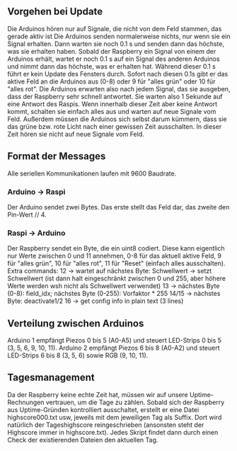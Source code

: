 ## Vorgehen bei Update
Die Arduinos hören nur auf Signale, die nicht von dem Feld stammen, das gerade aktiv ist
Die Arduinos senden normalerweise nichts, nur wenn sie ein Signal erhalten. Dann warten sie noch 0.1 s und senden dann das höchste, was sie erhalten haben.
Sobald der Raspberry ein Signal von einem der Arduinos erhält, wartet er noch 0.1 s auf ein Signal des anderen Arduinos und nimmt dann das höchste, was er erhalten hat. Während dieser 0.1 s führt er kein Update des Fensters durch.
Sofort nach diesen 0.1s gibt er das aktive Feld an die Arduinos aus (0-8) oder 9 für "alles grün" oder 10 für "alles rot".
Die Arduinos erwarten also nach jedem Signal, das sie ausgeben, dass der Raspberry sehr schnell antwortet. Sie warten also 1 Sekunde auf eine Antwort des Raspis. Wenn innerhalb dieser Zeit aber keine Antwort kommt, schalten sie einfach alles aus und warten auf neue Signale vom Feld.
Außerdem müssen die Arduinos sich selbst darum kümmern, dass sie das grüne bzw. rote Licht nach einer gewissen Zeit ausschalten. In dieser Zeit hören sie nicht auf neue Signale vom Feld.

## Format der Messages
Alle seriellen Kommunikationen laufen mit 9600 Baudrate.

### Arduino -> Raspi
Der Arduino sendet zwei Bytes.
Das erste stellt das Feld dar, das zweite den Pin-Wert // 4.

### Raspi -> Arduino
Der Raspberry sendet ein Byte, die ein uint8 codiert. Diese kann eigentlich nur Werte zwischen 0 und 11 annehmen, 0-8 für das aktuell aktive Feld, 9 für "alles grün", 10 für "alles rot", 11 für "Reset" (einfach alles ausschalten).
Extra commands:
12 -> wartet auf nächstes Byte: Schwellwert -> setzt Schwellwert (ist dann halt eingeschränkt zwischen 0 und 255, aber höhere Werte werden wsh nicht als Schwellwert verwendet)
13 -> nächstes Byte (0-8): field_idx; nächstes Byte (0-255): Vorfaktor * 255
14/15 -> nächstes Byte: deactivate1/2
16 -> get config info in plain text (3 lines)

## Verteilung zwischen Arduinos
Arduino 1 empfängt Piezos 0 bis 5 (A0-A5) und steuert LED-Strips 0 bis 5 (3, 5, 6, 9, 10, 11).
Arduino 2 empfängt Piezos 6 bis 8 (A0-A2) und steuert LED-Strips 6 bis 8 (3, 5, 6) sowie RGB (9, 10, 11).

## Tagesmanagement
Da der Raspberry keine echte Zeit hat, müssen wir auf unsere Uptime-Rechnungen vertrauen, um die Tage zu zählen.
Sobald sich der Raspberry aus Uptime-Gründen kontrolliert ausschaltet, erstellt er eine Datei highscore000.txt usw, jeweils mit dem jeweiligen Tag als Suffix. Dort wird natürlich der Tageshighscore reingeschrieben (ansonsten steht der Highscore immer in highscore.txt). Jedes Skript findet dann durch einen Check der existierenden Dateien den aktuellen Tag.